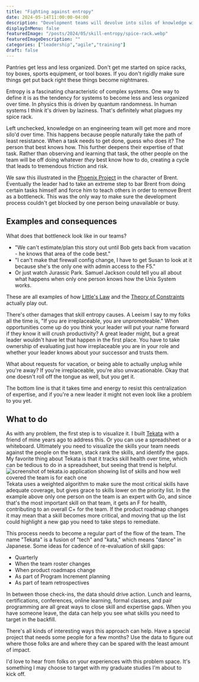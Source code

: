 ```yaml
---
title: "Fighting against entropy"
date: 2024-05-14T11:00:00-04:00
description: "Development teams will devolve into silos of knowledge without active work to resist that trend."
displayInMenu: false
featuredImage: "/posts/2024/05/skill-entropy/spice-rack.webp"
featuredImageDescription: ""
categories: ["leadership","agile","training"]
draft: false
---
```

Pantries get less and less organized.  Don't get me started on spice racks, toy boxes, sports equipment, or tool boxes.  If you don't rigidly make sure things get put back right these things become nightmares.

Entropy is a fascinating characteristic of complex systems.  One way to define it is as the tendency for systems to become less and less organized over time.  In physics this is driven by quantum randomness.  In human systems I think it's driven by laziness.  That's definitely what plagues my spice rack.

Left unchecked, knowledge on an engineering team will get more and more silo'd over time.  This happens because people naturally take the path of least resistance.  When a task needs to get done, guess who does it?  The person that best knows how.  This further deepens their expertise of that task.  Rather than observing and learning that task, the other people on the team will be off doing whatever _they_ best know how to do, creating a cycle that leads to tremendous friction and risk.

We saw this illustrated in the [Phoenix Project](https://www.goodreads.com/en/book/show/17255186) in the character of Brent.  Eventually the leader had to take an extreme step to bar Brent from doing certain tasks himself and force him to teach others in order to remove Brent as a bottleneck.  This was the only way to make sure the development process couldn't get blocked by one person being unavailable or busy.

## Examples and consequences
What does that bottleneck look like in our teams? 
 - "We can't estimate/plan this story out until Bob gets back from vacation - he knows that area of the code best."
 - "I can't make that firewall config change, I have to get Susan to look at it because she's the only one with admin access to the F5."
 - Or just watch Jurassic Park.  Samuel Jackson could tell you all about what happens when only one person knows how the Unix System works.

These are all examples of how [Little's Law](https://en.wikipedia.org/wiki/Little%27s_law) and the [Theory of Constraints](https://en.wikipedia.org/wiki/Theory_of_constraints) actually play out.

There's other damages that skill entropy causes.  A Leeism I say to my folks all the time is, "If you are irreplaceable, you are unpromoteable."  When opportunities come up do you think your leader will put your name forward if they know it will crush productivity?  A great leader might, but a great leader wouldn't have let that happen in the first place.  You have to take ownership of evaluating just how irreplaceable you are in your role and whether your leader knows about your successor and trusts them.

What about requests for vacation, or being able to actually unplug while you're away?  If you're irreplaceable, you're also unvacationable.  Okay that one doesn't roll off the tongue as well, but you get it.

The bottom line is that it takes time and energy to resist this centralization of expertise, and if you're a new leader it might not even look like a problem to you yet.

## What to do
As with any problem, the first step is to visualize it.  I built [Tekata](https://tekata.io) with a friend of mine years ago to address this.  Or you can use a spreadsheet or a whiteboard.  Ultimately you need to visualize the skills your team needs against the people on the team, stack rank the skills, and identify the gaps.  My favorite thing about Tekata is that it tracks skill health over time, which can be tedious to do in a spreadsheet, but seeing that trend is helpful.
![screenshot of tekata.io application showing list of skills and how well covered the team is for each one](/posts/2024/05/skill-entropy/tekata.png "Tekata.io is free to use")
Tekata uses a weighted algorithm to make sure the most critical skills have adequate coverage, but gives grace to skills lower on the priority list.  In the example above only one person on the team is an expert with Go, and since that's the most important skill on that team, it gets an F for health, contributing to an overall C+ for the team.  If the product roadmap changes it may mean that a skill becomes more critical, and moving that up the list could highlight a new gap you need to take steps to remediate.

This process needs to become a regular part of the flow of the team.  The name "Tekata" is a fusion of "tech" and "kata," which means "dance" in Japanese.  Some ideas for cadence of re-evaluation of skill gaps:
 - Quarterly
 - When the team roster changes 
 - When product roadmaps change
 - As part of Program Increment planning
 - As part of team retrospectives

In between those check-ins, the data should drive action.  Lunch and learns, certifications, conferences, online learning, formal classes, and pair programming are all great ways to close skill and expertise gaps.  When you have someone leave, the data can help you see what skills you need to target in the backfill.

There's all kinds of interesting ways this approach can help.  Have a special project that needs some people for a few months?  Use the data to figure out where those folks are and where they can be spared with the least amount of impact.

I'd love to hear from folks on your experiences with this problem space.  It's something I may choose to target with my graduate studies I'm about to kick off.